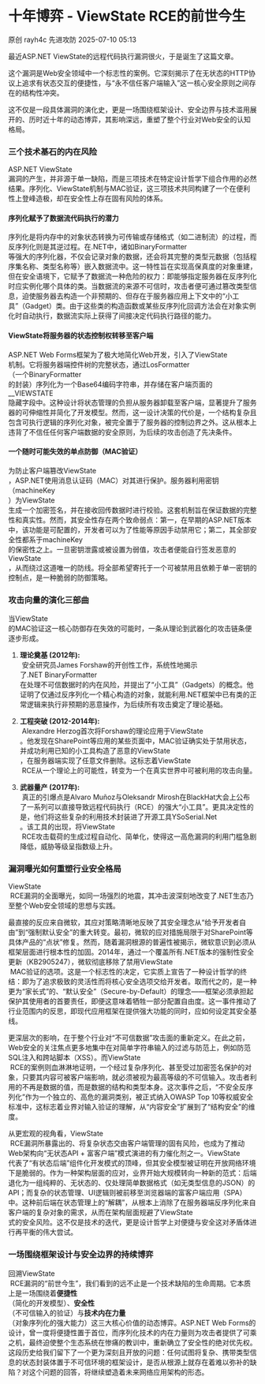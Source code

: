 #  十年博弈 - ViewState RCE的前世今生  
原创 rayh4c  先进攻防   2025-07-10 05:13  
  
最近ASP.NET ViewState的远程代码执行漏洞很火，于是诞生了这篇文章。  
  
这个漏洞是Web安全领域中一个标志性的案例。它深刻揭示了在无状态的HTTP协议上追求有状态交互的便捷性，与“永不信任客户端输入”这一核心安全原则之间存在的结构性冲突。  
  
这不仅是一段具体漏洞的演化史，更是一场围绕框架设计、安全边界与技术滥用展开的、历时近十年的动态博弈，其影响深远，重塑了整个行业对Web安全的认知格局。  
### 三个技术基石的内在风险  
  
ASP.NET ViewState  
漏洞的产生，并非源于单一缺陷，而是三项技术在特定设计哲学下组合作用的必然结果。序列化、ViewState机制与MAC验证，这三项技术共同构建了一个在便利性上登峰造极，却在安全性上存在固有风险的体系。  
#### 序列化赋予了数据流代码执行的潜力  
  
序列化是将内存中的对象状态转换为可传输或存储格式（如二进制流）的过程，而反序列化则是其逆过程。在.NET中，诸如BinaryFormatter  
等强大的序列化器，不仅会记录对象的数据，还会将其完整的类型元数据（包括程序集名称、类型名称等）嵌入数据流中。这一特性旨在实现高保真度的对象重建，但在安全语境下，它赋予了数据流一种危险的权力：即能够指定服务器在反序列化时应实例化哪个具体的类。当数据流的来源不可信时，攻击者便可通过篡改类型信息，迫使服务器去构造一个非预期的、但存在于服务器应用上下文中的“小工具”（Gadget）类。由于这些类的构造函数或某些反序列化回调方法会在对象实例化时自动执行，数据流实际上获得了间接决定代码执行路径的能力。  
#### ViewState将服务器的状态控制权转移至客户端  
  
ASP.NET Web Forms框架为了极大地简化Web开发，引入了ViewState  
机制。它将服务器端控件树的完整状态，通过LosFormatter  
（一个BinaryFormatter  
的封装）序列化为一个Base64编码字符串，并存储在客户端页面的__VIEWSTATE  
隐藏字段中。这种设计将状态管理的负担从服务器卸载至客户端，显著提升了服务器的可伸缩性并简化了开发模型。然而，这一设计决策的代价是，一个结构复杂且包含可执行逻辑的序列化对象，被完全置于了服务器的控制边界之外。这从根本上违背了不信任任何客户端数据的安全原则，为后续的攻击创造了先决条件。  
#### 一个随时可能失效的单点防御（MAC验证）  
  
为防止客户端篡改ViewState  
，ASP.NET使用消息认证码（MAC）对其进行保护。服务器利用密钥（machineKey  
）为ViewState  
生成一个加密签名，并在接收回传数据时进行校验。这套机制旨在保证数据的完整性和真实性。然而，其安全性存在两个致命弱点：第一，在早期的ASP.NET版本中，该功能是可配置的，开发者可以为了性能等原因手动禁用它；第二，其全部安全性都系于machineKey  
的保密性之上。一旦密钥泄露或被设置为弱值，攻击者便能自行签发恶意的ViewState  
，从而绕过这道唯一的防线。将全部希望寄托于一个可被禁用且依赖于单一密钥的控制点，是一种脆弱的防御策略。  
### 攻击向量的演化三部曲  
  
当ViewState  
的MAC验证这一核心防御存在失效的可能时，一条从理论到武器化的攻击链条便逐步形成。  
1. **理论奠基 (2012年):**  
 安全研究员James Forshaw的开创性工作，系统性地揭示了.NET BinaryFormatter  
在处理不可信数据时的内在风险，并提出了“小工具”（Gadgets）的概念。他证明了仅通过反序列化一个精心构造的对象，就能利用.NET框架中已有类的正常逻辑来执行非预期的恶意操作，为后续所有攻击奠定了理论基础。  
  
1. **工程突破 (2012-2014年):**  
 Alexandre Herzog首次将Forshaw的理论应用于ViewState  
。他发现在SharePoint等应用的某些页面中，MAC验证确实处于禁用状态，并成功利用已知的小工具构造了恶意的ViewState  
，在服务器端实现了任意文件删除。这标志着ViewState  
 RCE从一个理论上的可能性，转变为一个在真实世界中可被利用的攻击向量。  
  
1. **武器量产 (2017年):**  
 真正的引爆点是Alvaro Muñoz与Oleksandr Mirosh在BlackHat大会上公布了一系列可以直接导致远程代码执行（RCE）的强大“小工具”。更具决定性的是，他们将这些复杂的利用技术封装进了开源工具YSoSerial.Net  
。该工具的出现，将ViewState  
 RCE攻击载荷的生成过程自动化、简单化，使得这一高危漏洞的利用门槛急剧降低，威胁等级呈指数级上升。  
  
### 漏洞曝光如何重塑行业安全格局  
  
ViewState  
 RCE漏洞的全面曝光，如同一场强烈的地震，其冲击波深刻地改变了.NET生态乃至整个Web安全领域的思想与实践。  
  
最直接的反应来自微软，其应对策略清晰地反映了其安全理念从“给予开发者自由”到“强制默认安全”的重大转变。最初，微软的应对措施局限于对SharePoint等具体产品的“点状”修复。然而，随着漏洞根源的普遍性被揭示，微软意识到必须从框架层面进行根本性的加固。2014年，通过一个覆盖所有.NET版本的强制性安全更新（KB2905247），微软彻底移除了禁用ViewState  
 MAC验证的选项。这是一个标志性的决定，它实质上宣告了一种设计哲学的终结：即为了追求极致的灵活性而将核心安全选项交给开发者。取而代之的，是一种更为“家长式”的、“默认安全”（Secure-by-Default）的理念——框架必须承担起保护其使用者的首要责任，即便这意味着牺牲一部分配置自由度。这一事件推动了行业范围内的反思，即现代应用框架在提供强大功能的同时，应如何设定其安全基线。  
  
更深层次的影响，在于整个行业对“不可信数据”攻击面的重新定义。在此之前，Web安全的关注焦点更多地集中在对简单字符串输入的过滤与防范上，例如防范SQL注入和跨站脚本（XSS）。而ViewState  
 RCE的案例则血淋淋地证明，一个经过复杂序列化、甚至受过加密签名保护的对象，只要其内容可被客户端影响，就必须被视为最高等级的不可信输入。攻击者利用的不再是数据的值，而是数据的结构和类型本身。这次事件之后，“不安全反序列化”作为一个独立的、高危的漏洞类别，被正式纳入OWASP Top 10等权威安全标准中，这标志着业界对输入验证的理解，从“内容安全”扩展到了“结构安全”的维度。  
  
从更宏观的视角看，ViewState  
 RCE漏洞所暴露出的、将复杂状态交由客户端管理的固有风险，也成为了推动Web架构向“无状态API + 富客户端”模式演进的有力催化剂之一。ViewState  
代表了“有状态后端”组件化开发模式的顶峰，但其安全模型被证明在开放网络环境下是脆弱的。作为一种架构层面的应对，业界开始大规模转向一种新的范式：后端退化为一组纯粹的、无状态的、仅处理简单数据格式（如无类型信息的JSON）的API；而复杂的状态管理、UI逻辑则被前移至浏览器端的富客户端应用（SPA）中。这种前后端在状态管理上的“解耦”，从根本上消除了在服务器端反序列化来自客户端的复杂对象的需求，从而在架构层面规避了ViewState  
式的安全风险。这不仅是技术的迭代，更是设计哲学上对便捷与安全这对矛盾体进行再平衡的伟大尝试。  
### 一场围绕框架设计与安全边界的持续博弈  
  
回溯ViewState  
 RCE漏洞的“前世今生”，我们看到的远不止是一个技术缺陷的生命周期。它本质上是一场围绕着**便捷性**  
（简化的开发模型）、**安全性**  
（不可信输入的验证）与**技术内在力量**  
（对象序列化的强大能力）这三大核心价值的动态博弈。ASP.NET Web Forms的设计，曾一度将便捷性置于首位，而序列化技术的内在力量则为攻击者提供了可乘之机，最终迫使整个生态系统在惨痛的教训中，重新确立了安全性的绝对优先权。这段历史给我们留下了一个更为深刻且开放的问题：任何试图将复杂、携带类型信息的状态封装体置于不可信环境的框架设计，是否从根源上就存在着难以弥补的缺陷？对这个问题的回答，将继续塑造着未来网络应用架构的形态。  
  
  
